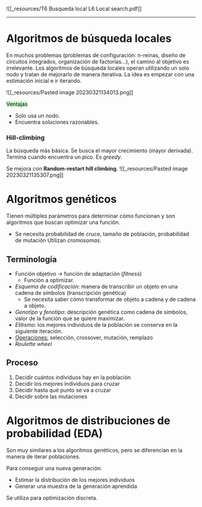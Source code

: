 ![[_resources/T6 Busqueda local L6 Local search.pdf]]

---

# Algoritmos de búsqueda locales
En muchos problemas (problemas de configuración: n-reinas, diseño de circuitos integrados, organización de factorías...), el camino al objetivo es irrelevante.
Los algoritmos de búsqueda locales operan utilizando un solo nodo y tratan de mejorarlo de manera iterativa.
La idea es empezar con una estimación inicial e ir iterando.

![[_resources/Pasted image 20230321134013.png]]

<mark style="background: #BBFABBA6;">Ventajas</mark>
- Solo usa un nodo.
- Encuentra soluciones razonables.

### Hill-climbing
La búsqueda más básica. Se busca el mayor crecimiento (mayor derivada).
Termina cuando encuentra un pico.
Es *greedy*.

Se mejora con **Random-restart hill climbing**.
![[_resources/Pasted image 20230321135307.png]]

# Algoritmos genéticos
Tienen múltiples parámetros para determinar cómo funcionan y son algoritmos que buscan optimizar una función.
- Se necesita probabilidad de cruce, tamaño de población, probabilidad de mutación
Utilizan *cromosomas*.

## Terminología
- Función objetivo → función de adaptación (*fitness*)
	- Función a optimizar.
- *Esquema de codificación*: manera de transcribir un objeto en una cadena de símbolos (transcripción genética)
	- Se necesita saber cómo transformar de objeto a cadena y de cadena a objeto.
- *Genotipo* y *fenotipo*: descripción genética como cadena de símbolos, valor de la función que se quiere maximizar.
- *Elitismo*: los mejores individuos de la población se conserva en la siguiente iteración.
- <u>Operaciones:</u> selección, crossover, mutación, remplazo
- *Roulette wheel* 

## Proceso
1. Decidir cuántos individuos hay en la población
2. Decidir los mejores individuos para cruzar
3. Decidir hasta qué punto se va a cruzar
4. Decidir sobre las mutaciones


# Algoritmos de distribuciones de probabilidad (EDA)
Son muy similares a los algoritmos genéticos, pero se diferencian en la manera de iterar poblaciones.

Para conseguir una nueva generación:
- Estimar la distribución de los mejores individuos
- Generar una muestra de la generación aprendida

Se utiliza para optimización discreta.

